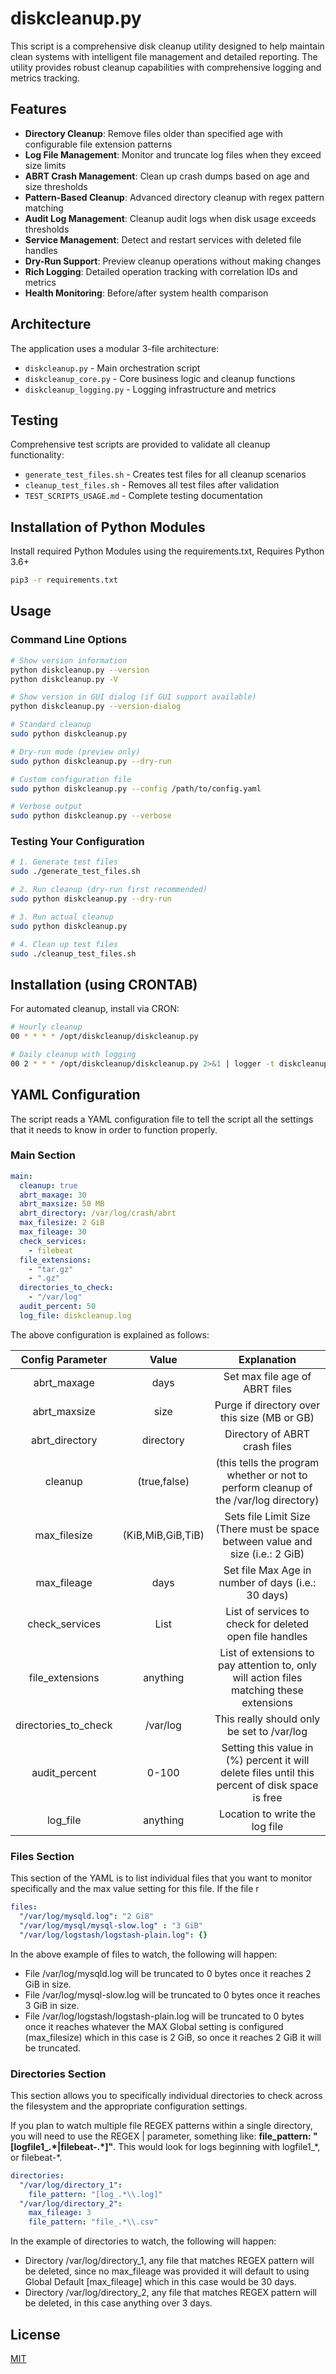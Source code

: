 # diskcleanup.py

This script is a comprehensive disk cleanup utility designed to help maintain clean systems with intelligent file management and detailed reporting. The utility provides robust cleanup capabilities with comprehensive logging and metrics tracking.

## Features

- **Directory Cleanup**: Remove files older than specified age with configurable file extension patterns
- **Log File Management**: Monitor and truncate log files when they exceed size limits  
- **ABRT Crash Management**: Clean up crash dumps based on age and size thresholds
- **Pattern-Based Cleanup**: Advanced directory cleanup with regex pattern matching
- **Audit Log Management**: Cleanup audit logs when disk usage exceeds thresholds
- **Service Management**: Detect and restart services with deleted file handles
- **Dry-Run Support**: Preview cleanup operations without making changes
- **Rich Logging**: Detailed operation tracking with correlation IDs and metrics
- **Health Monitoring**: Before/after system health comparison

## Architecture

The application uses a modular 3-file architecture:
- `diskcleanup.py` - Main orchestration script
- `diskcleanup_core.py` - Core business logic and cleanup functions  
- `diskcleanup_logging.py` - Logging infrastructure and metrics

## Testing

Comprehensive test scripts are provided to validate all cleanup functionality:
- `generate_test_files.sh` - Creates test files for all cleanup scenarios
- `cleanup_test_files.sh` - Removes all test files after validation
- `TEST_SCRIPTS_USAGE.md` - Complete testing documentation


## Installation of Python Modules

Install required Python Modules using the requirements.txt, Requires Python 3.6+

```bash
pip3 -r requirements.txt
```

## Usage

### Command Line Options

```bash
# Show version information
python diskcleanup.py --version
python diskcleanup.py -V

# Show version in GUI dialog (if GUI support available)
python diskcleanup.py --version-dialog

# Standard cleanup
sudo python diskcleanup.py

# Dry-run mode (preview only)
sudo python diskcleanup.py --dry-run

# Custom configuration file
sudo python diskcleanup.py --config /path/to/config.yaml

# Verbose output
sudo python diskcleanup.py --verbose
```

### Testing Your Configuration

```bash
# 1. Generate test files
sudo ./generate_test_files.sh

# 2. Run cleanup (dry-run first recommended)
sudo python diskcleanup.py --dry-run

# 3. Run actual cleanup
sudo python diskcleanup.py

# 4. Clean up test files
sudo ./cleanup_test_files.sh
```

## Installation (using CRONTAB)

For automated cleanup, install via CRON:

```bash
# Hourly cleanup
00 * * * * /opt/diskcleanup/diskcleanup.py

# Daily cleanup with logging
00 2 * * * /opt/diskcleanup/diskcleanup.py 2>&1 | logger -t diskcleanup
```

## YAML Configuration

The script reads a YAML configuration file to tell the script all the settings that it needs to know in order to function properly.

### Main Section

```yml
main:
  cleanup: true
  abrt_maxage: 30
  abrt_maxsize: 50 MB
  abrt_directory: /var/log/crash/abrt
  max_filesize: 2 GiB
  max_fileage: 30
  check_services:
    - filebeat
  file_extensions:
    - "tar.gz"
    - ".gz"
  directories_to_check:
    - "/var/log"
  audit_percent: 50
  log_file: diskcleanup.log
```
The above configuration is explained as follows:

| Config Parameter | Value |  Explanation |
| :---: | :---: | :---: |
| abrt_maxage | days | Set max file age of ABRT files |
| abrt_maxsize | size | Purge if directory over this size (MB or GB) |
| abrt_directory | directory | Directory of ABRT crash files |
| cleanup | (true,false) | (this tells the program whether or not to perform cleanup of the /var/log directory)|
| max_filesize | (KiB,MiB,GiB,TiB) | Sets file Limit Size (There must be space between value and size (i.e.: 2 GiB) |
| max_fileage | days | Set file Max Age in number of days (i.e.: 30 days) |
| check_services | List | List of services to check for deleted open file handles | 
| file_extensions | anything |  List of extensions to pay attention to, only will action files matching these extensions |
| directories_to_check | /var/log | This really should only be set to /var/log |
| audit_percent | 0-100 | Setting this value in (%) percent it will delete files until this percent of disk space is free |
| log_file | anything | Location to write the log file |

### Files Section

This section of the YAML is to list individual files that you want to monitor specifically and the max value setting for this file. If the file r

```yml
files:
  "/var/log/mysqld.log": "2 GiB"
  "/var/log/mysql/mysql-slow.log" : "3 GiB"
  "/var/log/logstash/logstash-plain.log": {}
```
In the above example of files to watch, the following will happen:
- File /var/log/mysqld.log will be truncated to 0 bytes once it reaches 2 GiB in size.
- File /var/log/mysql-slow.log will be truncated to 0 bytes once it reaches 3 GiB in size.
- File /var/log/logstash/logstash-plain.log will be truncated to 0 bytes once it reaches whatever the MAX Global setting is configured (max_filesize) which in this case is 2 GiB, so once it reaches 2 GiB it will be truncated.

### Directories Section

This section allows you to specifically individual directories to check across the filesystem and the appropriate configuration settings.

If you plan to watch multiple file REGEX patterns within a single directory, you will need to use the REGEX | parameter, something like:
**file_pattern: "[logfile1_.\*|filebeat-.\*]"**. This would look for logs beginning with logfile1_\*, or filebeat-\*.

```yml
directories:
  "/var/log/directory_1":
    file_pattern: "[log_.*\\.log]"
  "/var/log/directory_2":
    max_fileage: 3
    file_pattern: "file_.*\\.csv"
```

In the example of directories to watch, the following will happen:
- Directory /var/log/directory_1, any file that matches REGEX pattern will be deleted, since no max_fileage was provided it will default to using Global Default [max_fileage] which in this case would be 30 days.
- Directory /var/log/directory_2, any file that matches REGEX pattern will be deleted, in this case anything over 3 days.

## License

[MIT](https://choosealicense.com/licenses/mit/)
